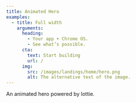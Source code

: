 ```yaml
---
title: Animated Hero
examples:
  - title: Full width
    arguments:
      heading:
        - Your app + Chrome OS.
        - See what’s possible.
      cta:
        text: Start building
        url: /
      img:
        src: /images/landings/home/hero.png
        alt: The alternative text of the image.
---
```


An animated hero powered by lottie.
